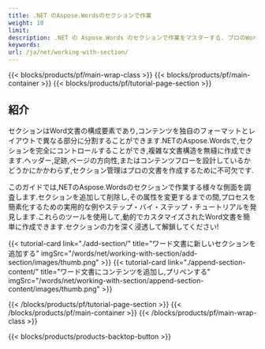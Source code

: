 ```yaml
---
title: .NET のAspose.Wordsのセクションで作業
weight: 10
limit:
description: .NET の Aspose.Words のセクションで作業をマスターする. プロのWord ドキュメントレイアウトのためのセクションを作成し,変更し,管理する方法を学ぶ.
keywords:
url: /ja/net/working-with-section/
---
```

{{< blocks/products/pf/main-wrap-class >}}
{{< blocks/products/pf/main-container >}}
{{< blocks/products/pf/tutorial-page-section >}}

## 紹介
  
セクションはWord文書の構成要素であり,コンテンツを独自のフォーマットとレイアウトで異なる部分に分割することができます.NETのAspose.Wordsで,セクションを完全にコントロールすることができ,複雑な文書構造を無縫に作成できます.ヘッダー,足跡,ページの方向性,またはコンテンツフローを設計しているかどうかにかかわらず,セクション管理はプロの文書を作成するために不可欠です.

このガイドでは,NETのAspose.Wordsのセクションで作業する様々な側面を調査します.セクションを追加して削除し,その属性を変更するまでの間,プロセスを簡素化するための実用的な例やステップ・バイ・ステップ・チュートリアルを発見します.これらのツールを使用して,動的でカスタマイズされたWord文書を簡単に作成できます.セクションの力を深く浸透して解鎖してください!

{{< tutorial-card link="./add-section/" title="ワード文書に新しいセクションを追加する" imgSrc="/words/net/working-with-section/add-section/images/thumb.png" >}}
{{< tutorial-card link="./append-section-content/" title="ワード文書にコンテンツを追加し,プリペンする" imgSrc="/words/net/working-with-section/append-section-content/images/thumb.png" >}}

{{< /blocks/products/pf/tutorial-page-section >}}
{{< /blocks/products/pf/main-container >}}
{{< /blocks/products/pf/main-wrap-class >}}

{{< blocks/products/products-backtop-button >}}